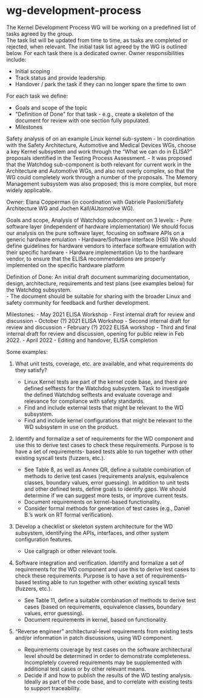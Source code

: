 # wg-development-process
The Kernel Development Process WG will be working on a predefined list of tasks agreed by the group.  
The task list will be updated from time to time, as tsaks are completed or rejected, when relevant.
The initial task list agreed by the WG is outlined below.
For each task there is a dedicated owner.  Owner responsibilities include:
   - Initial scoping 
   - Track status and provide leadership
   - Handover / park the task if they can no longer spare the time to own

For each task we define:
  - Goals and scope of the topic
  - "Definition of Done" for that task - e.g., create a skeleton of the document for review with one section fully populated.
  - Milestones

Safety analysis of on an example Linux kernel sub-system
     - In coordination with the Safety Architecture, Automotive and Medical Devices WGs, choose a key Kernel subsystem and work through the “What we can do in ELISA?” proposals        identified in the Testing Process Assessment.
     - It was proposed that the Watchdog sub-component is both relevant for current work in the Architecture and Automotive WGs, and also not overly complex, so that the WG            could completely work through a number of the proposals. The Memory Management subsystem was also proposed; this is more complex, but more widely applicable.

Owner:  Elana Copperman (in coordination with Gabriele Paoloni/Safety Architecture WG and Jochen Kall/AUtomotive WG).

Goals and scope, Analysis of Watchdog subcomponent on 3 levels:
      - Pure software layer (independent of hardware implementation)
            We should focus our analysis on the pure software layer, focusing on software APIs on a generic hardware emulation
      - Hardware/Software interface (HSI)
            We should define guidelines for hardware vendors to interface software emulation with their specific hardware
      - Hardware implementation
            Up to the hardware vendor, to ensure that the ELISA recommendations are properly implemented on the specific hardware 
            platform
            
Definition of Done:  An initial draft document summarizing documentation, design, architecture, requirements and test plans (see examples below) for the Watchdog subsystem.  
      - The document should be suitable for sharing with the broader Linux and safety community for feedback and further development.


Milestones:
      - May 2021 ELISA Workshop - First internal draft for review and discussion
      - October (?) 2021 ELISA Workshop - Second internal draft for review and discussion
      - February (?) 2022 ELISA workshop - Third and final internal draft for review and discussion, opening for public reiew in Feb 2022.
      - April 2022 - Editing and handover, ELISA completion

Some examples:
1. What unit tests, coverage, etc. are available, and what requirements do they satisfy?
      - Linux Kernel tests are part of the kernel code base, and there are defined selftests for the Watchdog subsystem. Task to investigate the defined Watchdog selftests and 	         evaluate coverage and relevance for compliance with safety standards.
      - Find and include external tests that might be relevant to the WD subsystem.
      - Find and include kernel configurations that might be relevant to the WD subsystem in use on the product.

2. Identify and formalize a set of requirements for the WD component and use this to derive test cases to check these requirements. Purpose is to have a set of requirements- based tests able to run together with other existing syscall tests (fuzzers, etc.).
      - See Table 8, as well as Annex QR, define a suitable combination of methods to derive test cases (requirements analysis, equivalence classes, boundary values, error              guessing). In addition to unit tests and other defined tests, define goals to identify gaps. We should determine if we can suggest more tests, or improve current                tests.
      - Document requirements on kernel-based functionality.
      - Consider formal methods for generation of test cases (e.g., Daniel B.’s work on RT formal verification).

3. Develop a checklist or skeleton system architecture for the WD subsystem, identifying the APIs, interfaces, and other system configuration features.
      - Use callgraph or other relevant tools.

4. Software integration and verification. Identify and formalize a set of requirements for the WD component and use this to derive test cases to check these requirements. Purpose is to have a set of requirements-based testing able to run together with other existing syscall tests (fuzzers, etc.).
      - See Table 11, define a suitable combination of methods to derive test cases (based on requirements, equivalence classes, boundary values, error guessing). 	 	
      - Document requirements in kernel, based on functionality.

5. “Reverse engineer” architectural-level requirements from existing tests and/or 	information in patch discussions, using WD component. 	
      - Requirements coverage by test cases on the software architectural level should be determined in order to demonstrate completeness. Incompletely covered requirements may          be supplemented with additional test cases or by other relevant means.
      - Decide if and how to publish the results of the WD testing analysis. Ideally as part of the code base, and to correlate with existing tests to support traceability.
